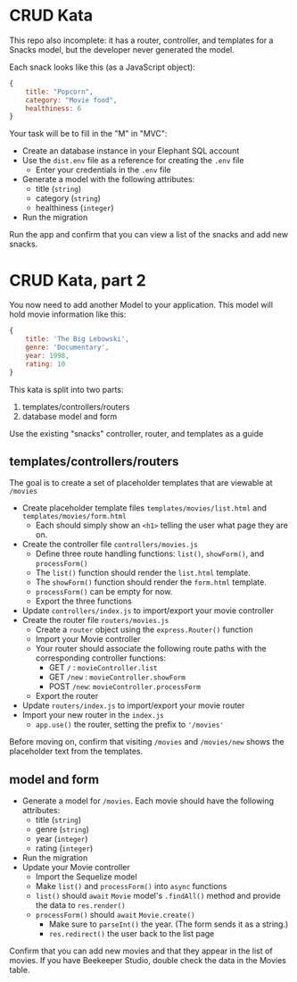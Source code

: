 
# CRUD Kata

This repo also incomplete: it has a router, controller, and templates for a Snacks model, but the developer never generated the model.

Each snack looks like this (as a JavaScript object):

```js
{
    title: "Popcorn",
    category: "Movie food",
    healthiness: 6
}
```


Your task will be to fill in the "M" in "MVC":

- Create an database instance in your Elephant SQL account
- Use the `dist.env` file as a reference for creating the `.env` file
  - Enter your credentials in the `.env` file
- Generate a model with the following attributes:
  - title (`string`) 
  - category (`string`)
  - healthiness (`integer`)
- Run the migration

Run the app and confirm that you can view a list of the snacks and add new snacks.


# CRUD Kata, part 2

You now need to add another Model to your application. This model will hold movie information like this:

```js
{
    title: 'The Big Lebowski',
    genre: 'Documentary',
    year: 1998,
    rating: 10
}
```

This kata is split into two parts:

1. templates/controllers/routers
2. database model and form

Use the existing "snacks" controller, router, and templates as a guide

## templates/controllers/routers

The goal is to create a set of placeholder templates that are viewable at `/movies`

- Create placeholder template files `templates/movies/list.html` and `templates/movies/form.html`
  - Each should simply show an `<h1>` telling the user what page they are on.
- Create the controller file `controllers/movies.js`
  - Define three route handling functions: `list()`, `showForm()`, and `processForm()`
  - The `list()` function should render the `list.html` template.
  - The `showForm()` function should render the `form.html` template.
  - `processForm()` can be empty for now.
  - Export the three functions
- Update `controllers/index.js` to import/export your movie controller
- Create the router file `routers/movies.js`
  - Create a `router` object using the `express.Router()` function
  - Import your Movie controller 
  - Your router should associate the following route paths with the corresponding controller functions:
    - GET `/` : `movieController.list`
    - GET `/new` : `movieController.showForm`
    - POST `/new`: `movieController.processForm`
  - Export the router
- Update `routers/index.js` to import/export your movie router
- Import your new router in the `index.js`
  - `app.use()` the router, setting the prefix to `'/movies'`

Before moving on, confirm that visiting `/movies` and `/movies/new` shows the placeholder text from the templates.

## model and form

- Generate a model for `/movies`. Each movie should have the following attributes:
  - title (`string`)
  - genre (`string`)
  - year (`integer`)
  - rating (`integer`)
- Run the migration
- Update your Movie controller
  - Import the Sequelize model
  - Make `list()` and `processForm()` into `async` functions
  - `list()` should `await` `Movie` model's `.findAll()` method and provide the data to `res.render()` 
  - `processForm()` should `await` `Movie.create()`
    - Make sure to `parseInt()` the year. (The form sends it as a string.)
    - `res.redirect()` the user back to the list page

Confirm that you can add new movies and that they appear in the list of movies.
If you have Beekeeper Studio, double check the data in the Movies table.
